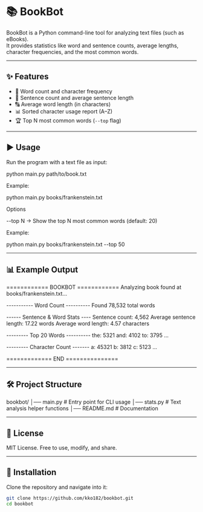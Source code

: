 # 📚 BookBot

BookBot is a Python command-line tool for analyzing text files (such as eBooks).  
It provides statistics like word and sentence counts, average lengths, character frequencies, and the most common words.

---

## ✨ Features

- 📖 Word count and character frequency  
- 📝 Sentence count and average sentence length  
- 🔠 Average word length (in characters)  
- 📊 Sorted character usage report (A–Z)  
- 🏆 Top N most common words (`--top` flag)  

---

## ▶️ Usage

Run the program with a text file as input:

python main.py path/to/book.txt


Example:

python main.py books/frankenstein.txt

Options

--top N → Show the top N most common words (default: 20)

Example:

python main.py books/frankenstein.txt --top 50

---

## 📊 Example Output
============ BOOKBOT ============
Analyzing book found at books/frankenstein.txt...

----------- Word Count ----------
Found 78,532 total words

------ Sentence & Word Stats ----
Sentence count: 4,562
Average sentence length: 17.22 words
Average word length: 4.57 characters

--------- Top 20 Words ----------
the: 5321
and: 4102
to: 3795
...

--------- Character Count -------
a: 45321
b: 3812
c: 5123
...

============= END ===============

---

## 🛠 Project Structure
bookbot/
│── main.py        # Entry point for CLI usage
│── stats.py       # Text analysis helper functions
│── README.md      # Documentation

---

## 📜 License

MIT License. Free to use, modify, and share.

---

## 🚀 Installation

Clone the repository and navigate into it:

```bash
git clone https://github.com/kko182/bookbot.git
cd bookbot
